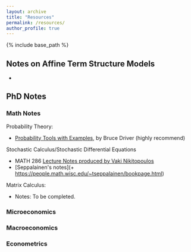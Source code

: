 ```yaml
---
layout: archive
title: "Resources"
permalink: /resources/
author_profile: true
---
```


{% include base_path %}



## Notes on Affine Term Structure Models
+ 

## PhD Notes
### Math Notes
Probability Theory:
+ [Probability Tools with Examples](https://mathweb.ucsd.edu/~bdriver/280_18-19_prob/Lecture_Notes/2018-19-Lecture%20Notes.pdf), by Bruce Driver (highly recommend)

Stochastic Calculus/Stochastic Differential Equations
+ MATH 286 [Lecture Notes produced by Vaki Nikitopoulos](https://sites.google.com/view/vakiniki/notes)
+ [Seppalainen's notes](+ https://people.math.wisc.edu/~tseppalainen/bookpage.html)

Matrix Calculus:
+ Notes: To be completed.

### Microeconomics

### Macroeconomics

### Econometrics
